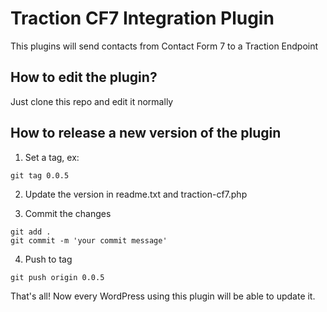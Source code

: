 # Traction CF7 Integration Plugin

This plugins will send contacts from Contact Form 7 to a Traction Endpoint

## How to edit the plugin?

Just clone this repo and edit it normally

## How to release a new version of the plugin

1) Set a tag, ex: 

```git tag 0.0.5```

2) Update the version in readme.txt and traction-cf7.php

3) Commit the changes

```
git add .
git commit -m 'your commit message'
```

4) Push to tag

```git push origin 0.0.5```

That's all! Now every WordPress using this plugin will be able to update it.